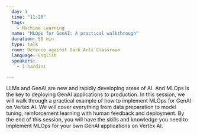 ```yaml
---
  day: 1
  time: "11:20"
  tags:
    - Machine Learning
  name: "MLOps for GenAI: A practical walkthrough"
  duration: 50 min
  type: talk
  room: Defence against Dark Arts Classroom
  language: English
  speakers:
    - i-nardini

---
```


LLMs and GenAI are new and rapidly developing areas of AI. And MLOps is the key to deploying GenAI applications to production. In this session, we will walk through a practical example of how to implement MLOps for GenAI on Vertex AI. We will cover everything from data preparation to model tuning, reinforcement learning with human feedback and deployment. By the end of this session, you will have the skills and knowledge you need to implement MLOps for your own GenAI applications on Vertex AI.
